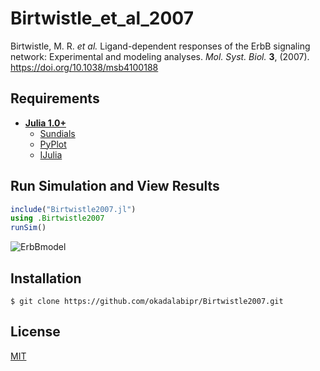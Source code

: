 # Birtwistle_et_al_2007
Birtwistle, M. R. *et al.* Ligand-dependent responses of the ErbB signaling network: Experimental and modeling analyses. *Mol. Syst. Biol.* **3**, (2007). https://doi.org/10.1038/msb4100188

## Requirements
- **[Julia 1.0+](https://julialang.org)**
    - [Sundials](https://github.com/JuliaDiffEq/Sundials.jl)
    - [PyPlot](https://github.com/JuliaPy/PyPlot.jl)
    - [IJulia](https://github.com/JuliaLang/IJulia.jl)

## Run Simulation and View Results
```julia
include("Birtwistle2007.jl")
using .Birtwistle2007
runSim()
```
![ErbBmodel](https://user-images.githubusercontent.com/31299606/60935404-c150b780-a304-11e9-9c67-8a14e8ba62d7.png)

## Installation
    $ git clone https://github.com/okadalabipr/Birtwistle2007.git

## License
[MIT](/LICENSE)